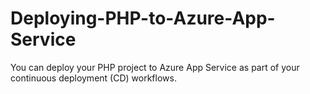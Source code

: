 # Deploying-PHP-to-Azure-App-Service
You can deploy your PHP project to Azure App Service as part of your continuous deployment (CD) workflows.
